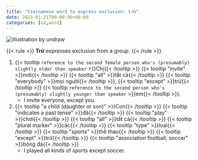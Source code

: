 ```yaml
---
title: "Vietnamese word to express exclusion: trừ"
date: 2023-01-21T00:00:00+00:00
categories: [a2,word]
---
```


![illustration by undraw](/images/undraw_Designer_mindset_re_2w1k.png)

{{< rule >}}
**Trừ** expresses exclusion from a group.
{{< /rule >}}

1. {{< tooltip `
        reference to the second female person who's
        (presumably) slightly older than speaker
    ` >}}Chị{{< /tooltip >}}
    {{< tooltip "invite" >}}mời{{< /tooltip >}}
    {{< tooltip "all" >}}tất cả{{< /tooltip >}}
    {{< tooltip "everybody" >}}mọi người{{< /tooltip >}},
    {{< tooltip "except" >}}trừ{{< /tooltip >}}
    {{< tooltip `
        reference to the second person who's
        (presumably) slightly younger than speaker
    ` >}}em{{< /tooltip >}}.
    - I invite everyone, except you.
2. {{< tooltip "a child (daughter or son)" >}}Con{{< /tooltip >}}
   {{< tooltip "indicates a past tense" >}}đã{{< /tooltip >}}
   {{< tooltip "play" >}}chơi{{< /tooltip >}}
   {{< tooltip "all" >}}tất cả{{< /tooltip >}}
   {{< tooltip "plural marker" >}}các{{< /tooltip >}}
   {{< tooltip "type" >}}loại{{< /tooltip >}}
   {{< tooltip "sports" >}}thể thao{{< /tooltip >}}
   {{< tooltip "except" >}}trừ{{< /tooltip >}}
   {{< tooltip "association football; soccer" >}}bóng đá{{< /tooltip >}}
    - I played all kinds of sports except soccer.
